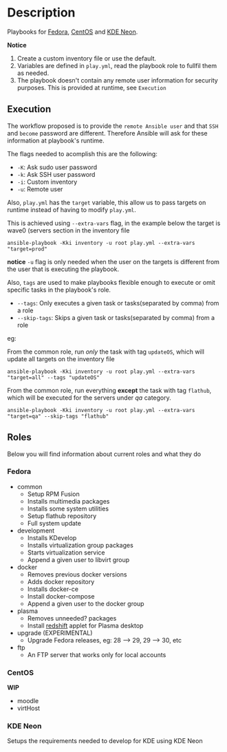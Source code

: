 # Description

Playbooks for [Fedora](https://getfedora.org/), [CentOS](https://www.centos.org/) and [KDE Neon](https://neon.kde.org/).

**Notice**

1. Create a custom inventory file or use the default.
1. Variables are defined in `play.yml`, read the playbook role to fullfil them as needed.
1. The playbook doesn't contain any remote user information for security purposes. This is provided at runtime, see `Execution`

## Execution

The workflow proposed is to provide the `remote Ansible user` and that `SSH` and `become` password are different. Therefore Ansible will ask for these information at playbook's runtime. 

The flags needed to acomplish this are the following:

* `-K`: Ask sudo user password
* `-k`: Ask SSH user password
* `-i`: Custom inventory
* `-u`: Remote user


Also, `play.yml` has the `target` variable, this allow us to pass targets on runtime instead of having to modify `play.yml`.

This is achieved using `--extra-vars` flag, in the example below the target is wave0 (servers section in the inventory file

```
ansible-playbook -Kki inventory -u root play.yml --extra-vars "target=prod"
```

**notice** `-u` flag is only needed when the user on the targets is different from the user that is executing the playbook.

Also, `tags` are used to make playbooks flexible enough to execute or omit specific tasks in the playbook's role.


* `--tags`: Only executes a given task or tasks(separated by comma) from a role
* `--skip-tags`: Skips a given task or tasks(separated by comma) from a role

eg:

From the common role, run *only* the task with tag `updateOS`, which will update all targets on the inventory file

```
ansible-playbook -Kki inventory -u root play.yml --extra-vars "target=all" --tags "updateOS"
```

From the common role, run everything **except** the task with tag `flathub`, which will be executed for the servers under *qa* category.

```
ansible-playbook -Kki inventory -u root play.yml --extra-vars "target=qa" --skip-tags "flathub"
```

## Roles

Below you will find information about current roles and what they do

### Fedora

* common
    * Setup RPM Fusion
    * Installs multimedia packages
    * Installs some system utilities
    * Setup flathub repository
    * Full system update
* development
    * Installs KDevelop
    * Installs virtualization group packages
    * Starts virtualization service
    * Append a given user to libvirt group
* docker
    * Removes previous docker versions
    * Adds docker repository
    * Installs docker-ce
    * Install docker-compose
    * Append a given user to the docker group
* plasma
    * Removes unneeded? packages
    * Install [redshift](https://github.com/jonls/redshift) applet for Plasma desktop
* upgrade (EXPERIMENTAL)
    * Upgrade Fedora releases, eg: 28 --> 29, 29 --> 30, etc
* ftp
    * An FTP server that works only for local accounts

### CentOS

**WIP**

* moodle
* virtHost

### KDE Neon

Setups the requirements needed to develop for KDE using KDE Neon